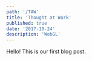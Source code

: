 ```yaml
---
path: '/TAW'
title: 'Thought at Work'
published: true
date: '2017-10-24'
description: 'WebGL'
---
```


Hello! This is our first blog post.
